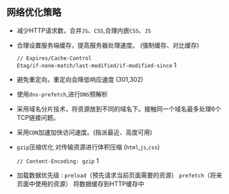 ## 网络优化策略

*   减少HTTP请求数，合并`JS`、`CSS`,合理内嵌`CSS`、`JS`

*   合理设置服务端缓存，提高服务器处理速度。 (强制缓存、对比缓存)

     <code>// Expires/Cache-Control   Etag/if-none-match/last-modified/if-modified-since</code> 
     1

*   避免重定向，重定向会降低响应速度 (301,302)

*   使用`dns-prefetch`,进行`DNS`预解析

*   采用域名分片技术，将资源放到不同的域名下。接触同一个域名最多处理6个TCP链接问题。

*   采用`CDN`加速加快访问速度。(指派最近、高度可用)

*   `gzip`压缩优化 对传输资源进行体积压缩 (`html`,`js`,`css`)

     <code>// Content-Encoding: gzip</code> 
     1

*   加载数据优先级 : `preload`（预先请求当前页面需要的资源） `prefetch`（将来页面中使用的资源） 将数据缓存到HTTP缓存中

     <code><link rel="preload" href="style.css" as="style"></code>